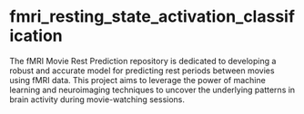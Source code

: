 # fmri_resting_state_activation_classification
The fMRI Movie Rest Prediction repository is dedicated to developing a robust and accurate model for predicting rest periods between movies using fMRI data. This project aims to leverage the power of machine learning and neuroimaging techniques to uncover the underlying patterns in brain activity during movie-watching sessions.
